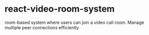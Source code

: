 # react-video-room-system
 room-based system where users can join a video call room. Manage multiple peer connections efficiently
